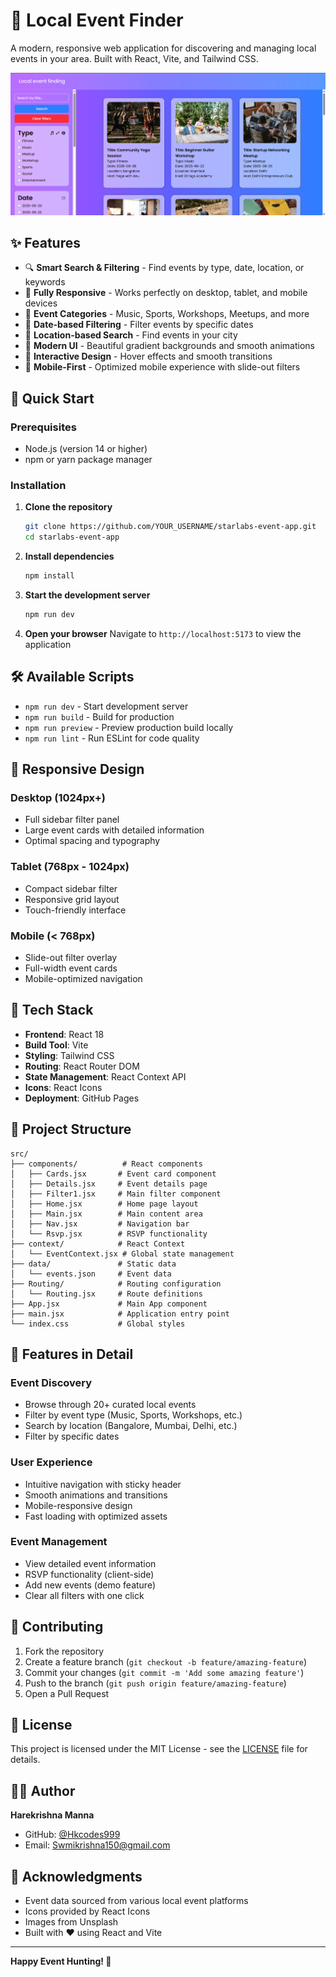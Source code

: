 # 🎉 Local Event Finder

A modern, responsive web application for discovering and managing local events in your area. Built with React, Vite, and Tailwind CSS.

![Event Finder Screenshot](./public/Screenshot%202025-09-10%20015614.png)

## ✨ Features

- 🔍 **Smart Search & Filtering** - Find events by type, date, location, or keywords
- 📱 **Fully Responsive** - Works perfectly on desktop, tablet, and mobile devices
- 🎯 **Event Categories** - Music, Sports, Workshops, Meetups, and more
- 📅 **Date-based Filtering** - Filter events by specific dates
- 📍 **Location-based Search** - Find events in your city
- 💫 **Modern UI** - Beautiful gradient backgrounds and smooth animations
- 🎨 **Interactive Design** - Hover effects and smooth transitions
- 📱 **Mobile-First** - Optimized mobile experience with slide-out filters

## 🚀 Quick Start

### Prerequisites

- Node.js (version 14 or higher)
- npm or yarn package manager

### Installation

1. **Clone the repository**
   ```bash
   git clone https://github.com/YOUR_USERNAME/starlabs-event-app.git
   cd starlabs-event-app
   ```

2. **Install dependencies**
   ```bash
   npm install
   ```

3. **Start the development server**
   ```bash
   npm run dev
   ```

4. **Open your browser**
   Navigate to `http://localhost:5173` to view the application

## 🛠️ Available Scripts

- `npm run dev` - Start development server
- `npm run build` - Build for production
- `npm run preview` - Preview production build locally
- `npm run lint` - Run ESLint for code quality

## 📱 Responsive Design

### Desktop (1024px+)
- Full sidebar filter panel
- Large event cards with detailed information
- Optimal spacing and typography

### Tablet (768px - 1024px)
- Compact sidebar filter
- Responsive grid layout
- Touch-friendly interface

### Mobile (< 768px)
- Slide-out filter overlay
- Full-width event cards
- Mobile-optimized navigation

## 🎨 Tech Stack

- **Frontend**: React 18
- **Build Tool**: Vite
- **Styling**: Tailwind CSS
- **Routing**: React Router DOM
- **State Management**: React Context API
- **Icons**: React Icons
- **Deployment**: GitHub Pages

## 📁 Project Structure

```
src/
├── components/          # React components
│   ├── Cards.jsx       # Event card component
│   ├── Details.jsx     # Event details page
│   ├── Filter1.jsx     # Main filter component
│   ├── Home.jsx        # Home page layout
│   ├── Main.jsx        # Main content area
│   ├── Nav.jsx         # Navigation bar
│   └── Rsvp.jsx        # RSVP functionality
├── context/            # React Context
│   └── EventContext.jsx # Global state management
├── data/               # Static data
│   └── events.json     # Event data
├── Routing/            # Routing configuration
│   └── Routing.jsx     # Route definitions
├── App.jsx             # Main App component
├── main.jsx            # Application entry point
└── index.css           # Global styles
```

## 🎯 Features in Detail

### Event Discovery
- Browse through 20+ curated local events
- Filter by event type (Music, Sports, Workshops, etc.)
- Search by location (Bangalore, Mumbai, Delhi, etc.)
- Filter by specific dates

### User Experience
- Intuitive navigation with sticky header
- Smooth animations and transitions
- Mobile-responsive design
- Fast loading with optimized assets

### Event Management
- View detailed event information
- RSVP functionality (client-side)
- Add new events (demo feature)
- Clear all filters with one click

## 🤝 Contributing

1. Fork the repository
2. Create a feature branch (`git checkout -b feature/amazing-feature`)
3. Commit your changes (`git commit -m 'Add some amazing feature'`)
4. Push to the branch (`git push origin feature/amazing-feature`)
5. Open a Pull Request

## 📄 License

This project is licensed under the MIT License - see the [LICENSE](LICENSE) file for details.

## 👨‍💻 Author

**Harekrishna Manna**
- GitHub: [@Hkcodes999](https://github.com/Hkcodes999)
- Email: Swmikrishna150@gmail.com

## 🙏 Acknowledgments

- Event data sourced from various local event platforms
- Icons provided by React Icons
- Images from Unsplash
- Built with ❤️ using React and Vite

---

**Happy Event Hunting! 🎉**
